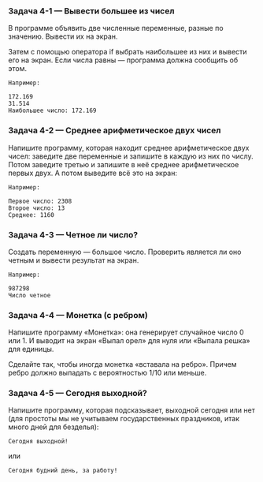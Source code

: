 ### Задача 4-1 — Вывести большее из чисел

В программе объявить две численные переменные, разные по значению. Вывести их на экран.

Затем с помощью оператора if выбрать наибольшее из них и вывести его на экран. Если числа равны — программа должна сообщить об этом.

```
Например:

172.169
31.514
Наибольшее число: 172.169
```

### Задача 4-2 — Среднее арифметическое двух чисел

Напишите программу, которая находит среднее арифметическое двух чисел: заведите две переменные и запишите в каждую из них по числу. Потом заведите третью и запишите в неё среднее арифметическое первых двух. А потом выведите всё это на экран:

```
Например:

Первое число: 2308
Второе число: 13
Среднее: 1160

```

### Задача 4-3 — Четное ли число?

Создать переменную — большое число. Проверить является ли оно четным и вывести результат на экран.

```
Например:

987298
Число четное

```

### Задача 4-4 — Монетка (с ребром)

Напишите программу «Монетка»: она генерирует случайное число 0 или 1. И выводит на экран «Выпал орел» для нуля или «Выпала решка» для единицы.

Сделайте так, чтобы иногда монетка «вставала на ребро». Причем ребро должно выпадать с вероятностью 1/10 или меньше.

### Задача 4-5 — Сегодня выходной?

Напишите программу, которая подсказывает, выходной сегодня или нет (для простоты мы не учитываем государственных праздников, итак много дней для безделья):

```
Сегодня выходной!

```

или

```
Сегодня будний день, за работу!

```
